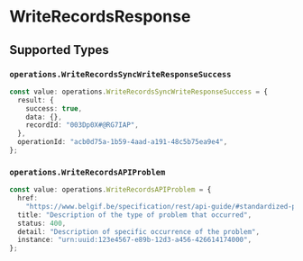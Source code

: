 # WriteRecordsResponse


## Supported Types

### `operations.WriteRecordsSyncWriteResponseSuccess`

```typescript
const value: operations.WriteRecordsSyncWriteResponseSuccess = {
  result: {
    success: true,
    data: {},
    recordId: "003Dp0X#@RG7IAP",
  },
  operationId: "acb0d75a-1b59-4aad-a191-48c5b75ea9e4",
};
```

### `operations.WriteRecordsAPIProblem`

```typescript
const value: operations.WriteRecordsAPIProblem = {
  href:
    "https://www.belgif.be/specification/rest/api-guide/#standardized-problem-types",
  title: "Description of the type of problem that occurred",
  status: 400,
  detail: "Description of specific occurrence of the problem",
  instance: "urn:uuid:123e4567-e89b-12d3-a456-426614174000",
};
```


